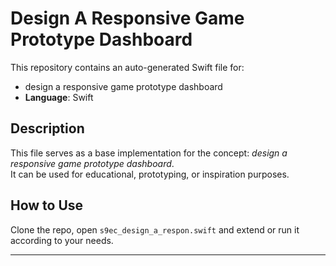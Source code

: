 # Design A Responsive Game Prototype Dashboard

This repository contains an auto-generated Swift file for:

- design a responsive game prototype dashboard
- **Language**: Swift

## Description

This file serves as a base implementation for the concept: *design a responsive game prototype dashboard*.  
It can be used for educational, prototyping, or inspiration purposes.

## How to Use

Clone the repo, open `s9ec_design_a_respon.swift` and extend or run it according to your needs.

---


